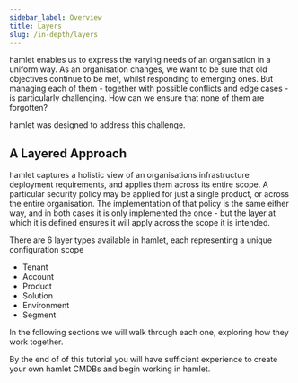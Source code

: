 ```yaml
---
sidebar_label: Overview
title: Layers
slug: /in-depth/layers
---
```

hamlet enables us to express the varying needs of an organisation in a uniform way. As an organisation changes, we want to be sure that old objectives continue to be met, whilst responding to emerging ones. But managing each of them - together with possible conflicts and edge cases - is particularly challenging. How can we ensure that none of them are forgotten?

hamlet was designed to address this challenge.

## A Layered Approach

hamlet captures a holistic view of an organisations infrastructure deployment requirements, and applies them across its entire scope. A particular security policy may be applied for just a single product, or across the entire organisation. The implementation of that policy is the same either way, and in both cases it is only implemented the once - but the layer at which it is defined ensures it will apply across the scope it is intended.

There are 6 layer types available in hamlet, each representing a unique configuration scope

- Tenant
- Account
- Product
- Solution
- Environment
- Segment

In the following sections we will walk through each one, exploring how they work together.

By the end of of this tutorial you will have sufficient experience to create your own hamlet CMDBs and begin working in hamlet.
